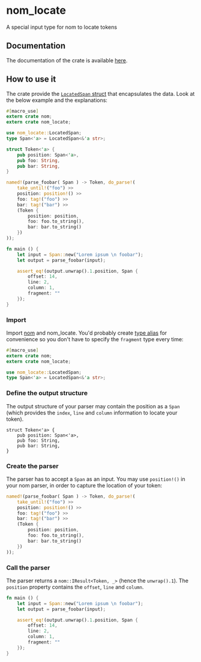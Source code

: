 # nom_locate
A special input type for nom to locate tokens

## Documentation

The documentation of the crate is available [here](https://docs.rs/crates/nom_locate/).

## How to use it
The crate provide the [`LocatedSpan` struct](https://docs.rs/crates/nom_locate/struct.LocatedSpan.html) that encapsulates the data. Look at the below example and the explanations:

````rust
#[macro_use]
extern crate nom;
extern crate nom_locate;

use nom_locate::LocatedSpan;
type Span<'a> = LocatedSpan<&'a str>;

struct Token<'a> {
    pub position: Span<'a>,
    pub foo: String,
    pub bar: String,
}

named!(parse_foobar( Span ) -> Token, do_parse!(
    take_until!("foo") >>
    position: position!() >>
    foo: tag!("foo") >>
    bar: tag!("bar") >>
    (Token {
        position: position,
        foo: foo.to_string(),
        bar: bar.to_string()
    })
));

fn main () {
    let input = Span::new("Lorem ipsum \n foobar");
    let output = parse_foobar(input);

    assert_eq!(output.unwrap().1.position, Span {
        offset: 14,
        line: 2,
        column: 1,
        fragment: ""
    });
}
````

### Import

Import [nom](https://github.com/geal/nom) and nom_locate. You'd probably create [type alias](https://doc.rust-lang.org/book/type-aliases.html) for convenience so you don't have to specify the `fragment` type every time:

````rust
#[macro_use]
extern crate nom;
extern crate nom_locate;

use nom_locate::LocatedSpan;
type Span<'a> = LocatedSpan<&'a str>;
````

### Define the output structure

The output structure of your parser may contain the position as a `Span` (which provides the `index`, `line` and `column` information to locate your token).

````
struct Token<'a> {
    pub position: Span<'a>,
    pub foo: String,
    pub bar: String,
}
````

### Create the parser

The parser has to accept a `Span` as an input. You may use `position!()` in your nom parser, in order to capture the location of your token:

````rust
named!(parse_foobar( Span ) -> Token, do_parse!(
    take_until!("foo") >>
    position: position!() >>
    foo: tag!("foo") >>
    bar: tag!("bar") >>
    (Token {
        position: position,
        foo: foo.to_string(),
        bar: bar.to_string()
    })
));
````

### Call the parser

The parser returns a `nom::IResult<Token, _>` (hence the `unwrap().1`). The `position` property contains the `offset`, `line` and `column`.

````rust
fn main () {
    let input = Span::new("Lorem ipsum \n foobar");
    let output = parse_foobar(input);

    assert_eq!(output.unwrap().1.position, Span {
        offset: 14,
        line: 2,
        column: 1,
        fragment: ""
    });
}
````
